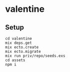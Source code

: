 # valentine

## Setup

```
cd valentine
mix deps.get
mix ecto.create
mix ecto.migrate
mix run priv/repo/seeds.exs
cd assets
npm i 
```
